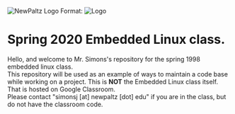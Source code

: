 ![NewPaltz Logo](/home/jrv/CPS342/images)
Format: ![Logo](https://www.newpaltz.edu/media/identity/logos/newpaltzlogo.jpg)
# **Spring 2020 Embedded Linux class.**

Hello, and welcome to Mr. Simons's repository for the spring 1998 embedded linux class.  
This repository will be used as an example of ways to maintain a code base while working on a project. 
This is **NOT** the Embedded Linux class itself.  That is hosted on Google Classroom.  
Please contact "simonsj [at] newpaltz [dot] edu" if you are in the class, but do not have the classroom code.
